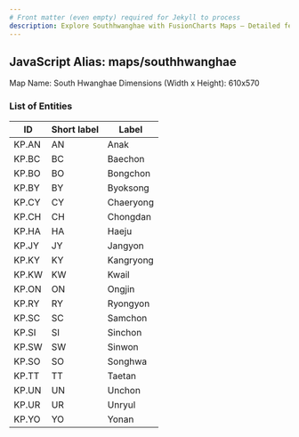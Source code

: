 ```yaml
---
# Front matter (even empty) required for Jekyll to process
description: Explore Southhwanghae with FusionCharts Maps – Detailed features for seamless integration. Try now & enhance your data visualization today! 
---
```


## JavaScript Alias: maps/southhwanghae

Map Name: South Hwanghae
Dimensions (Width x Height): 610x570





### List of Entities

ID | Short label | Label
---|---|---|
KP.AN|AN|Anak
KP.BC|BC|Baechon
KP.BO|BO|Bongchon
KP.BY|BY|Byoksong
KP.CY|CY|Chaeryong
KP.CH|CH|Chongdan
KP.HA|HA|Haeju
KP.JY|JY|Jangyon
KP.KY|KY|Kangryong
KP.KW|KW|Kwail
KP.ON|ON|Ongjin
KP.RY|RY|Ryongyon
KP.SC|SC|Samchon
KP.SI|SI|Sinchon
KP.SW|SW|Sinwon
KP.SO|SO|Songhwa
KP.TT|TT|Taetan
KP.UN|UN|Unchon
KP.UR|UR|Unryul
KP.YO|YO|Yonan